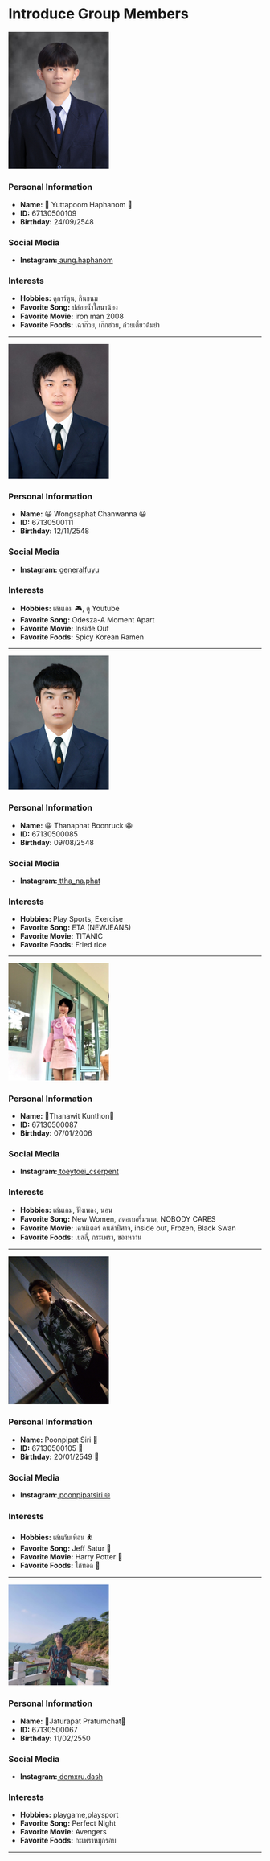# Introduce Group Members

<img src="assets/profiles/aung.jpg" width="200" alt="AungPic.gif">

### Personal Information
- **Name:** 🐢 Yuttapoom Haphanom 🐢
- **ID:** 67130500109
- **Birthday:** 24/09/2548

### Social Media
- **Instagram:**[ aung.haphanom](https://instagram.com/aung.haphanom)

### Interests
- **Hobbies:** ดูการ์ตูน, กินขนม
- **Favorite Song:** ปล่อยน้ำใสนาน้อง
- **Favorite Movie:** iron man 2008
- **Favorite Foods:** เฉาก๊วย, เก๊กฮวย, ก๋วยเตี๋ยวต้มยำ

---

<img src="assets/profiles/Fuyu.JPG" width="200" alt="Fuyu.JPG">

### Personal Information
- **Name:** 😀 Wongsaphat Chanwanna 😀
- **ID:** 67130500111
- **Birthday:** 12/11/2548

### Social Media
- **Instagram:**[ generalfuyu](https://www.instagram.com/generalfuyu)

### Interests
- **Hobbies:** เล่นเกม 🎮, ดู Youtube 
- **Favorite Song:** Odesza-A Moment Apart
- **Favorite Movie:** Inside Out
- **Favorite Foods:** Spicy Korean Ramen

---

<img src="assets/profiles/Tang.jpg" width="200" alt="Tang.jpg">

### Personal Information
- **Name:** 😀 Thanaphat Boonruck 😀
- **ID:** 67130500085
- **Birthday:** 09/08/2548

### Social Media
- **Instagram:**[ ttha_na.phat](https://www.instagram.com/ttha_na.phat/)

### Interests
- **Hobbies:** Play Sports, Exercise
- **Favorite Song:** ETA (NEWJEANS)
- **Favorite Movie:** TITANIC
- **Favorite Foods:** Fried rice

---

<img src="assets/profiles/ToeyToei.jpg" width="200" alt="ToeyToei.jpg">

### Personal Information
- **Name:** 🦋Thanawit Kunthon🦋
- **ID:** 67130500087
- **Birthday:** 07/01/2006

### Social Media
- **Instagram:**[ toeytoei_cserpent](https://instagram.com/toeytoei_cserpent)

### Interests
- **Hobbies:** เล่นเกม, ฟังเพลง, นอน
- **Favorite Song:** New Women, สตอเบอรี่มรกต, NOBODY CARES
- **Favorite Movie:** เคาน์เตอร์ คนล่าปีศาจ, inside out, Frozen, Black Swan
- **Favorite Foods:** เยลลี่, กระเพรา, ของหวาน
  
---

<img src="assets/profiles/MokunPic.jpg" width="200" alt="Poonpipat Siri">

### Personal Information
- **Name:** Poonpipat Siri 🐻
- **ID:** 67130500105 🪪 
- **Birthday:** 20/01/2549 🎂 

### Social Media
- **Instagram:**[ poonpipatsiri 🌐](https://instagram.com/poonpipatsiri)

### Interests
- **Hobbies:** เล่นกับเพื่อน ⛹️
- **Favorite Song:** Jeff Satur 📼 
- **Favorite Movie:** Harry Potter 🍿 
- **Favorite Foods:** ไก่ทอด 🍗 

---

<img src="assets/profiles/DeawPIC.jpg" width="200" alt="DEAW">

### Personal Information
- **Name:** 🏸Jaturapat Pratumchat🏸
- **ID:** 67130500067
- **Birthday:** 11/02/2550

### Social Media
- **Instagram:**[ demxru.dash](https://instagram.com/demxru.dashx?igsh=cjR$ZWYybW85Y2t3)

### Interests
- **Hobbies:** playgame,playsport
- **Favorite Song:** Perfect Night
- **Favorite Movie:** Avengers
- **Favorite Foods:** กะเพราหมูกรอบ

---